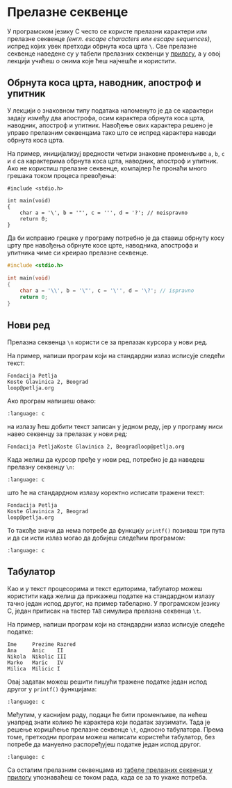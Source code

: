 # Прелазне секвенце

У програмском језику C често се користе прелазни карактери или прелазне
секвенце *(енгл. escape characters или escape sequences)*, испред којих увек
претходи обрнута коса црта `\`. Све прелазне секвенце наведене су у
табели прелазних секвенци у [прилогу](../prilozi/prelazne_sekvence.md), а у
овој лекцији учићеш о онима које ћеш најчешће и користити.

## Обрнута коса црта, наводник, апостроф и упитник

У лекцији о знаковном типу података напоменуто је да се карактери задају између
два апострофа, осим карактера обрнута коса црта, наводник, апостроф и упитник.
Навођење ових карактера решено је управо прелазним секвенцама тако што се
испред карактера наводи обрнута коса црта.

На пример, иницијализуј вредности четири знаковне променљиве `a`, `b`, `c` и
`d` са карактерима обрнута коса црта, наводник, апостроф и упитник. Ако не
користиш прелазне секвенце, компајлер ће пронаћи много грешака током процеса
превођења:

```text
#include <stdio.h>

int main(void)
{
    char a = '\', b = '"', c = ''', d = '?'; // neispravno
    return 0;
}
```

Да би исправио грешке у програму потребно је да ставиш обрнуту косу црту пре
навођења обрнуте косе црте, наводника, апострофа и упитника чиме си креирао
прелазне секвенце.

```c
#include <stdio.h>

int main(void)
{
    char a = '\\', b = '\"', c = '\'', d = '\?'; // ispravno
    return 0;
}
```

## Нови ред

Прелазна секвенца `\n` користи се за прелазак курсора у нови ред.

На пример, напиши програм који на стандардни излаз исписује следећи текст:

```text
Fondacija Petlja
Koste Glavinica 2, Beograd
loop@petlja.org
```

Ако програм напишеш овако:

```{literalinclude} code/prelazna0.c
:language: c
```

на излазу ћеш добити текст записан у једном реду, јер у програму ниси навео
секвенцу за прелазак у нови ред:

```text
Fondacija PetljaKoste Glavinica 2, Beogradloop@petlja.org
```

Када желиш да курсор пређе у нови ред, потребно је да наведеш прелазну секвенцу
`\n`:

```{literalinclude} code/prelazna1.c
:language: c
```

што ће на стандардном излазу коректно исписати тражени текст:

```text
Fondacija Petlja
Koste Glavinica 2, Beograd
loop@petlja.org
```

То такође значи да нема потребе да функцију `printf()` позиваш три пута и да си
исти излаз могао да добијеш следећим програмом:

```{literalinclude} code/prelazna2.c
:language: c
```

## Табулатор

Као и у текст процесорима и текст едиторима, табулатор можеш користити када
желиш да прикажеш податке на стандардном излазу тачно један испод другог, на
пример табеларно. У програмском језику C, један притисак на тастер `TAB`
симулира прелазна секвенца `\t`.

На пример, напиши програм који на стандардни излаз исписује следећe податке:

```text
Ime     Prezime Razred
Ana     Anic    II
Nikola  Nikolic III
Marko   Maric   IV
Milica  Milicic I
```

Овај задатак можеш решити пишући тражене податке један испод другог у
`printf()` функцијама:

```{literalinclude} code/prelazna3.c
:language: c
```

Међутим, у каснијем раду, подаци ће бити променљиве, па нећеш унапред знати
колико ће карактера који податак заузимати. Тада је решење коришћење прелазне
секвенце `\t`, односно табулатора. Према томе, претходни програм можеш написати
користећи табулатор, без потребе да мануелно распоређујеш податке један испод
другог.

```{literalinclude} code/prelazna4.c
:language: c
```

Са осталим прелазним секвенцама из
[табеле прелазних секвенци у прилогу](../prilozi/prelazne_sekvence.md)
упознаваћеш се током рада, када се за то укаже потреба.
